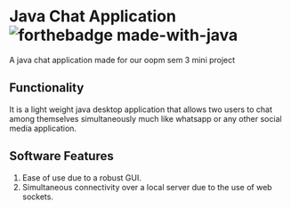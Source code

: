# Java Chat Application ![forthebadge made-with-java](http://ForTheBadge.com/images/badges/made-with-java.svg)  

A java chat application made for our oopm sem 3 mini project

## Functionality 
It is a light weight java desktop application that allows two users to chat among themselves simultaneously much like whatsapp or any other social media application.

## Software Features
1. Ease of use due to a robust GUI.
2. Simultaneous connectivity over a local server due to the use of web sockets.
